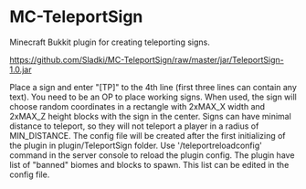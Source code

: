 # MC-TeleportSign
Minecraft Bukkit plugin for creating teleporting signs.

https://github.com/Sladki/MC-TeleportSign/raw/master/jar/TeleportSign-1.0.jar

Place a sign and enter "[TP]" to the 4th line (first three lines can contain any text). You need to be an OP to place working signs.
When used, the sign will choose random coordinates in a rectangle with 2xMAX_X width and 2xMAX_Z height blocks with the sign in the center. Signs can have minimal distance to teleport, so they will not teleport a player in a radius of MIN_DISTANCE.
The config file will be created after the first initializing of the plugin in plugin/TeleportSign folder.
Use '/teleportreloadconfig' command in the server console to reload the plugin config.
The plugin have list of "banned" biomes and blocks to spawn. This list can be edited in the config file.
